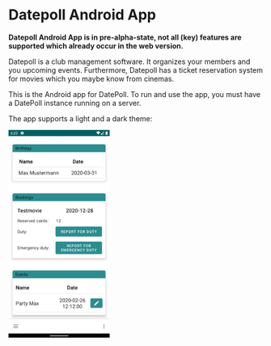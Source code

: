 # Datepoll Android App
**Datepoll Android App is in pre-alpha-state, not all (key) features are supported which already occur in the web version.**

Datepoll is a club management software. It organizes your members and you upcoming events.
Furthermore, Datepoll has a ticket reservation system for movies which you maybe know from cinemas.

This is the Android app for DatePoll. To run and use the app, you must have a DatePoll instance running on a server. 

The app supports a light and a dark theme:

<img src="/sc/SC1.png" width="200px"/>
<img scr="/sc/SC2.png" width="200px" float="left" />